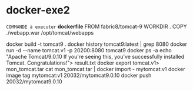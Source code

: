 # docker-exe2
`COMMANDE à executer`
****dockerfile****
FROM fabric8/tomcat-9
WORKDIR .
COPY ./webapp.war /opt/tomcat/webapps

docker build -t tomcat9 .
docker history tomcat9:latest | grep 8080
docker run -d --name tomcat.v1 -p 20200:8080 tomcat9
docker ps -a
echo "Apache Tomcat/9.0.10 If you're seeing this, you've successfully installed Tomcat. Congratulations!"> result.txt
docker export tomcat.v1> mon_tomcat.tar
cat mon_tomcat.tar | docker import - mytomcat:v1
docker image tag  mytomcat:v1 20032/mytomcat9.0.10 
docker push 20032/mytomcat9.0.10
